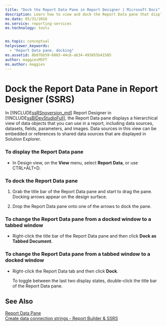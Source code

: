 ```yaml
---
title: "Dock the Report Data Pane in Report Designer | Microsoft Docs"
description: Learn how to view and dock the Report Data pane that displays a hierarchical view of report data objects in the Reporting Services Report Designer in SQL Server Data Tools.
ms.date: 05/31/2016
ms.service: reporting-services
ms.technology: tools


ms.topic: conceptual
helpviewer_keywords: 
  - "Report Data pane, docking"
ms.assetid: 8b87bb59-6083-44cb-ab34-493855b41585
author: maggiesMSFT
ms.author: maggies
---
```

# Dock the Report Data Pane in Report Designer (SSRS)
  In [!INCLUDE[ssRSnoversion_md](../../includes/ssrsnoversion-md.md)] Report Designer in [!INCLUDE[ssBIDevStudioFull](../../includes/ssbidevstudiofull-md.md)], the Report Data pane displays a hierarchical view of data objects that you can use in a report, including data sources, datasets, fields, parameters, and images. Data sources in this view can be embedded or references to shared data sources that are displayed in Solution Explorer.  
  
### To display the Report Data pane  
  
-   In Design view, on the **View** menu, select **Report Data**, or use CTRL+ALT+D.
  
### To dock the Report Data pane  
  
1.  Grab the title bar of the Report Data pane and start to drag the pane. Docking arrows appear on the design surface.  
  
2.  Drop the Report Data pane onto one of the arrows to dock the pane.  
  
### To change the Report Data pane from a docked window to a tabbed window  
  
-   Right-click the title bar of the Report Data pane and then click **Dock as Tabbed Document**.  
  
### To change the Report Data pane from a tabbed window to a docked window  
  
-   Right-click the Report Data tab and then click **Dock**.  
  
     To toggle between the last two display states, double-click the title bar of the Report Data pane.  
  
## See Also  
 [Report Data Pane](../../reporting-services/report-data/report-data-pane.md)   
 [Create data connection strings - Report Builder & SSRS](../../reporting-services/report-data/data-connections-data-sources-and-connection-strings-report-builder-and-ssrs.md)  
  
  
